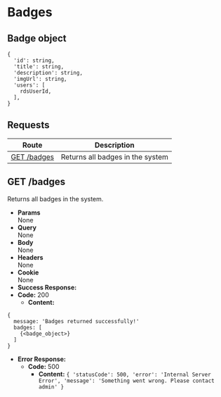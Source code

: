 # Badges

## Badge object

```
{
  'id': string,
  'title': string,
  'description': string,
  'imgUrl': string,
  'users': [
    rdsUserId,
  ],
}
```

## **Requests**

|              Route               |           Description            |
|:--------------------------------:|:--------------------------------:|
|    [GET /badges](#get-badges)    | Returns all badges in the system |

## **GET /badges**

Returns all badges in the system.

- **Params**  
  None
- **Query**  
  None
- **Body**  
  None
- **Headers**  
  None
- **Cookie**  
  None
- **Success Response:**
- **Code:** 200
  - **Content:**

```
{
  message: 'Badges returned successfully!'
  badges: [
    {<badge_object>}
  ]
}
```

- **Error Response:**
  - **Code:** 500
    - **Content:** `{ 'statusCode': 500, 'error': 'Internal Server Error', 'message': 'Something went wrong. Please contact admin' }`
